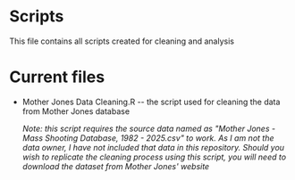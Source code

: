# Scripts
This file contains all scripts created for cleaning and analysis

# Current files
* Mother Jones Data Cleaning.R -- the script used for cleaning the data from Mother Jones database

  _Note: this script requires the source data named as "Mother Jones - Mass Shooting Database, 1982 - 2025.csv" to work. As I am not the data owner, I have not included that data in this repository. Should you wish to replicate the cleaning process using this script, you will need to download the dataset from Mother Jones' website_
